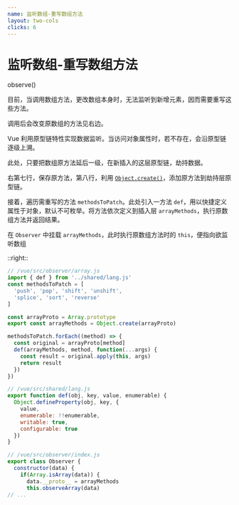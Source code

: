 ```yaml
---
name: 监听数组-重写数组方法
layout: two-cols
clicks: 6
---
```


# 监听数组-重写数组方法

observe()

<!-- {{$slidev.nav.clicks}} -->

<v-clicks>

目前，当调用数组方法，更改数组本身时，无法监听到新增元素，因而需要重写这些方法。

调用后会改变原数组的方法见右边。

<div>
Vue 利用原型链特性实现数据监听。当访问对象属性时，若不存在，会沿原型链逐级上溯。

此处，只要把数组原方法延后一级，在新插入的这层原型链，劫持数据。

右第七行，保存原方法，第八行，利用 [`Object.create()`](https://developer.mozilla.org/zh-CN/docs/Web/JavaScript/Reference/Global_Objects/Object/create)，添加原方法到劫持层原型链。
</div>

接着，遍历需重写的方法 `methodsToPatch`。此处引入一方法 `def`，用以快捷定义属性于对象，默认不可枚举。将方法依次定义到插入层 `arrayMethods`，执行原数组方法并返回结果。

在 `Observer` 中挂载 `arrayMethods`，此时执行原数组方法时的 `this`，便指向欲监听数组

</v-clicks>

<!-- <arrow v-click="4" x1="270" y1="385" x2="430" y2="370" color="#564" width="3" arrowSize="1" /> -->

::right::

<v-clicks at="2">

```js {1,3-6|1,8,9|11-18|14|all} {at:2}
// /vue/src/observer/array.js
import { def } from '../shared/lang.js'
const methodsToPatch = [
  'push', 'pop', 'shift', 'unshift',
  'splice', 'sort', 'reverse'
]

const arrayProto = Array.prototype
export const arrayMethods = Object.create(arrayProto)

methodsToPatch.forEach((method) => {
  const original = arrayProto[method]
  def(arrayMethods, method, function(...args) {
    const result = original.apply(this, args)
    return result
  })
})
```
</v-clicks>

<v-clicks at="4">

```js {all|0|all} {at:4}
// /vue/src/shared/lang.js
export function def(obj, key, value, enumerable) {
  Object.defineProperty(obj, key, {
    value,
    enumerable: !!enumerable,
    writable: true,
    configurable: true
  })
}
```
</v-clicks>
<v-clicks at="5">

```js {5|all} {at:5}
// /vue/src/observer/index.js
export class Observer {
  constructor(data) {
    if(Array.isArray(data)) {
      data.__proto__ = arrayMethods
      this.observeArray(data)
// ...
```
</v-clicks>

